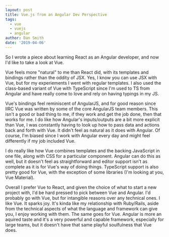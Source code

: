 ```yaml
---
layout: post
title: Vue.js from an Angular Dev Perspective
tags:
  - vue
  - vuejs
  - angular
author: Dan Smith
date: '2019-04-06'
---
```


So I wrote a piece about learning React as an Angular developer, and now I'd like to take a look at Vue.

Vue feels more "natural" to me than React did, with its templates and bindings rather than the oddity of JSX. Yes, I know you can use JSX with Vue, but for my experiements I went with regular templates. I also used the class-based variant of Vue with TypeScript since I'm used to TS from Angular and have really come to love and rely on having typings in my JS.

Vue's bindings feel reminiscent of AngularJS, and for good reason since IIRC Vue was written by some of the core AngularJS team members. This isn't a good or bad thing to me, if they work and get the job done, then that works for me. I do like how Angular's inputs/outputs are a bit more explicit than Vue, I was constantly having to look up how to pass data and actions back and forth with Vue. It didn't feel as natural as it does with Angular. Of course, I'm biased since I work with Angular every day and might feel differently if my job included Vue.

I do really like how Vue combines templates and the backing JavaScript in one file, along with CSS for a particular component. Angular can do this as well, but it doesn't feel as straightforward and editor support isn't as complete as it is for Vue's way of doing things. TypeScript support is also pretty good for Vue, with the exception of some libraries (I'm looking at you, Vue Material).

Overall I prefer Vue to React, and given the choice of what to start a new project with, I'd be hard pressed to pick between Vue and Angular. I'd probably go with Vue, but for intangible reasons over any technical ones. I like Vue. It sparks joy. It's kinda like my relationship with Ruby/Rails, aside from the technical aspects of what the language and framework can give you, I enjoy working with them. The same goes for Vue. Angular is more an aquired taste and it's a very powerful and capable framework, especially for large teams, but it doesn't have that same playful soulfulness that Vue does.
